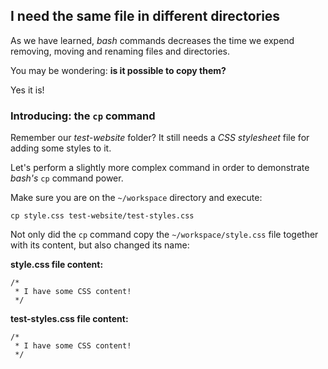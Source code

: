 ## I need the same file in different directories

As we have learned, _bash_ commands decreases the time we expend removing, moving and renaming files and directories. 

You may be wondering: __is it possible to copy them?__

Yes it is!

### Introducing: the `cp` command

Remember our _test-website_ folder? It still needs a _CSS stylesheet_ file for adding some styles to it.

Let's perform a slightly more complex command in order to demonstrate _bash's_ `cp` command power.

Make sure you are on the `~/workspace` directory and execute:

```
cp style.css test-website/test-styles.css
```

Not only did the `cp` command copy the `~/workspace/style.css` file together with its content, but also changed its name:

__style.css file content:__

```
/*
 * I have some CSS content!
 */
```

__test-styles.css file content:__

```
/*
 * I have some CSS content!
 */
```